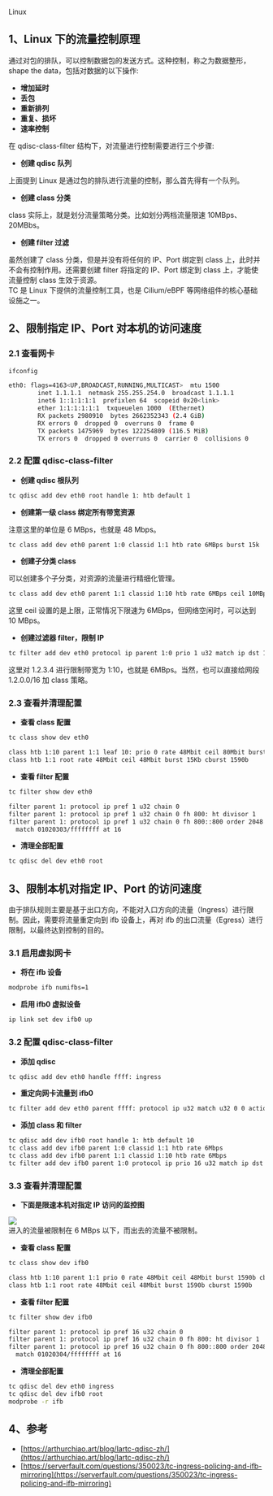 Linux
<a name="fJ2bL"></a>
## 1、Linux 下的流量控制原理
通过对包的排队，可以控制数据包的发送方式。这种控制，称之为数据整形，shape the data，包括对数据的以下操作:

- **增加延时**
- **丢包**
- **重新排列**
- **重复、损坏**
- **速率控制**

在 qdisc-class-filter 结构下，对流量进行控制需要进行三个步骤:

- **创建 qdisc 队列**

上面提到 Linux 是通过包的排队进行流量的控制，那么首先得有一个队列。

- **创建 class 分类**

class 实际上，就是划分流量策略分类。比如划分两档流量限速 10MBps、20MBbs。

- **创建 filter 过滤**

虽然创建了 class 分类，但是并没有将任何的 IP、Port 绑定到 class 上，此时并不会有控制作用。还需要创建 filter 将指定的 IP、Port 绑定到 class 上，才能使流量控制 class 生效于资源。<br />TC 是 Linux 下提供的流量控制工具，也是 Cilium/eBPF 等网络组件的核心基础设施之一。
<a name="PbJwG"></a>
## 2、限制指定 IP、Port 对本机的访问速度
<a name="DwrSV"></a>
### 2.1 查看网卡
```bash
ifconfig

eth0: flags=4163<UP,BROADCAST,RUNNING,MULTICAST>  mtu 1500
        inet 1.1.1.1  netmask 255.255.254.0  broadcast 1.1.1.1
        inet6 1::1:1:1:1  prefixlen 64  scopeid 0x20<link>
        ether 1:1:1:1:1:1  txqueuelen 1000  (Ethernet)
        RX packets 2980910  bytes 2662352343 (2.4 GiB)
        RX errors 0  dropped 0  overruns 0  frame 0
        TX packets 1475969  bytes 122254809 (116.5 MiB)
        TX errors 0  dropped 0 overruns 0  carrier 0  collisions 0
```
<a name="C5jy9"></a>
### 2.2 配置 qdisc-class-filter

- **创建 qdisc 根队列**
```bash
tc qdisc add dev eth0 root handle 1: htb default 1
```

- **创建第一级 class 绑定所有带宽资源**

注意这里的单位是 6 MBps，也就是 48 Mbps。
```bash
tc class add dev eth0 parent 1:0 classid 1:1 htb rate 6MBps burst 15k
```

- **创建子分类 class**

可以创建多个子分类，对资源的流量进行精细化管理。
```bash
tc class add dev eth0 parent 1:1 classid 1:10 htb rate 6MBps ceil 10MBps burst 15k
```
这里 ceil 设置的是上限，正常情况下限速为 6MBps，但网络空闲时，可以达到 10 MBps。

- **创建过滤器 filter，限制 IP**
```bash
tc filter add dev eth0 protocol ip parent 1:0 prio 1 u32 match ip dst 1.2.3.3 flowid 1:10
```
这里对 1.2.3.4 进行限制带宽为 1:10，也就是 6MBps。当然，也可以直接给网段 1.2.0.0/16 加 class 策略。
<a name="iDE2g"></a>
### 2.3 查看并清理配置

- **查看 class 配置**
```bash
tc class show dev eth0

class htb 1:10 parent 1:1 leaf 10: prio 0 rate 48Mbit ceil 80Mbit burst 15Kb cburst 1600b 
class htb 1:1 root rate 48Mbit ceil 48Mbit burst 15Kb cburst 1590b
```

- **查看 filter 配置**
```bash
tc filter show dev eth0

filter parent 1: protocol ip pref 1 u32 chain 0 
filter parent 1: protocol ip pref 1 u32 chain 0 fh 800: ht divisor 1 
filter parent 1: protocol ip pref 1 u32 chain 0 fh 800::800 order 2048 key ht 800 bkt 0 flowid 1:10 not_in_hw 
  match 01020303/ffffffff at 16
```

- **清理全部配置**
```bash
tc qdisc del dev eth0 root
```
<a name="TzoDD"></a>
## 3、限制本机对指定 IP、Port 的访问速度
由于排队规则主要是基于出口方向，不能对入口方向的流量（Ingress）进行限制。因此，需要将流量重定向到 ifb 设备上，再对 ifb 的出口流量（Egress）进行限制，以最终达到控制的目的。
<a name="hehKG"></a>
### 3.1 启用虚拟网卡

- **将在 ifb 设备**
```bash
modprobe ifb numifbs=1
```

- **启用 ifb0 虚拟设备**
```bash
ip link set dev ifb0 up
```
<a name="OSrAq"></a>
### 3.2 配置 qdisc-class-filter

- **添加 qdisc**
```bash
tc qdisc add dev eth0 handle ffff: ingress
```

- **重定向网卡流量到 ifb0**
```bash
tc filter add dev eth0 parent ffff: protocol ip u32 match u32 0 0 action mirred egress redirect dev ifb0
```

- **添加 class 和 filter**
```bash
tc qdisc add dev ifb0 root handle 1: htb default 10
tc class add dev ifb0 parent 1:0 classid 1:1 htb rate 6Mbps
tc class add dev ifb0 parent 1:1 classid 1:10 htb rate 6Mbps
tc filter add dev ifb0 parent 1:0 protocol ip prio 16 u32 match ip dst 1.2.3.4  flowid 1:10
```
<a name="MTGGl"></a>
### 3.3 查看并清理配置

- **下面是限速本机对指定 IP 访问的监控图**

![](https://cdn.nlark.com/yuque/0/2023/png/396745/1683159768893-05fad31e-b34f-4a53-bd1e-eabf316b6866.png#averageHue=%2315171a&clientId=u50efb1ec-7ee7-4&from=paste&id=u229d2c17&originHeight=324&originWidth=1080&originalType=url&ratio=2.5&rotation=0&showTitle=false&status=done&style=none&taskId=u5f13f55e-4afb-4b4a-8e39-088c8848195&title=)<br />进入的流量被限制在 6 MBps 以下，而出去的流量不被限制。

- **查看 class 配置**
```bash
tc class show dev ifb0

class htb 1:10 parent 1:1 prio 0 rate 48Mbit ceil 48Mbit burst 1590b cburst 1590b 
class htb 1:1 root rate 48Mbit ceil 48Mbit burst 1590b cburst 1590b 
```

- **查看 filter 配置**
```bash
tc filter show dev ifb0

filter parent 1: protocol ip pref 16 u32 chain 0 
filter parent 1: protocol ip pref 16 u32 chain 0 fh 800: ht divisor 1 
filter parent 1: protocol ip pref 16 u32 chain 0 fh 800::800 order 2048 key ht 800 bkt 0 flowid 1:10 not_in_hw 
  match 01020304/ffffffff at 16
```

- **清理全部配置**
```bash
tc qdisc del dev eth0 ingress
tc qdisc del dev ifb0 root
modprobe -r ifb
```
<a name="v9BFw"></a>
## 4、参考

- [https://arthurchiao.art/blog/lartc-qdisc-zh/](https://arthurchiao.art/blog/lartc-qdisc-zh/)
- [https://serverfault.com/questions/350023/tc-ingress-policing-and-ifb-mirroring](https://serverfault.com/questions/350023/tc-ingress-policing-and-ifb-mirroring)
